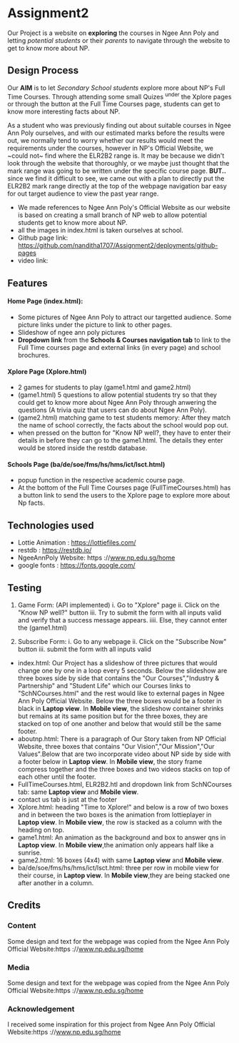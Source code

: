 # Assignment2
Our Project is a website on **exploring** the courses in Ngee Ann Poly and letting _potential students_ or their _parents_ to navigate through the website to get to know more about NP. 

## Design Process
Our **AIM** is to let _Secondary School students_ explore more about NP's Full Time Courses. Through attending some small Quizes <sup>under</sup> the Xplore pages or through the button at the Full Time Courses page, students can get to know more interesting facts about NP.

As a student who was previously finding out about suitable courses in Ngee Ann Poly ourselves, and with our estimated marks before the results were out, we normally tend to worry whether our results would meet the requirements under the courses, however in NP's Official Website, we ~could not~ find where the ELR2B2 range is. It may be because we didn't look through the website that thoroughly, or we maybe just thought that the mark range was going to be written under the specific course page. **BUT..** since we find it difficult to see, we came out with a plan to directly put the ELR2B2 mark range directly at the top of the webpage navigation bar easy for out target audience to view the past year range. 

- We made references to Ngee Ann Poly's Official Website as our website is based on creating a small branch of NP web to allow potential students get to know more about NP.
- all the images in index.html is taken ourselves at school.
- Github page link: https://github.com/nanditha1707/Assignment2/deployments/github-pages
- video link:

## Features
#### Home Page (index.html): 
- Some pictures of Ngee Ann Poly to attract our targetted audience. Some picture links under the picture to link to other pages.
- Slideshow of ngee ann poly pictures 
- **Dropdown link** from the **Schools & Courses navigation tab** to link to the Full Time courses page and external links (in every page) and school brochures.

#### Xplore Page (Xplore.html)
- 2 games for students to play (game1.html and game2.html)
- (game1.html) 5 questions to allow potential students try so that they could get to know more about Ngee Ann Poly through anwering the questions (A trivia quiz that users can do about Ngee Ann Poly).
- (game2.html) matching game to test students memory: After they match the name of school correctly, the facts about the school would pop out.
- when pressed on the button for "Know NP well?, they have to enter their details in before they can go to the game1.html. The details they enter would be stored inside the restdb database.
  
#### Schools Page (ba/de/soe/fms/hs/hms/ict/lsct.html)
- popup function in the respective academic course page.
- At the bottom of the Full Time Courses page (FullTimeCourses.html) has a button link to send the users to the Xplore page to explore more about Np facts.
  
## Technologies used
+ Lottie Animation : https://lottiefiles.com/
+ restdb : https://restdb.io/
+ NgeeAnnPoly Website: https ://www.np.edu.sg/home
+ google fonts : https://fonts.google.com/
  
## Testing
1. Game Form: (API implemented)
  i. Go to "Xplore" page
  ii. Click on the "Know NP well?" button
  iii. Try to submit the form with all inputs valid and verify that a success message appears.
  iiii. Else, they cannot enter the (game1.html)

2. Subscribe Form:
  i. Go to any webpage
  ii. Click on the "Subscribe Now" button
  iii. submit the form with all inputs valid

- index.html: Our Project has a slideshow of three pictures that would change one by one in a loop every 5 seconds. Below the slideshow are three boxes side by side that contains the "Our Courses","Industry & Partnership" and "Student Life" which our Courses links to "SchNCourses.html" and the rest would like to external pages in Ngee Ann Poly Official Website. Below the three boxes would be a footer in black in **Laptop view**. In **Mobile view**, the slideshow container shrinks but remains at its same position but for the three boxes, they are stacked on top of one another and below that would still be the same footer.
- aboutnp.html: There is a paragraph of Our Story taken from NP Official Website, three boxes that contains "Our Vision","Our Mission","Our Values".Below that are two incorporate video about NP side by side with a footer below in **Laptop view**. In **Mobile view**, the story frame compress together and the three boxes and two videos stacks on top of each other until the footer.
- FullTimeCourses.html, ELR2B2.htl and dropdown link from SchNCourses tab: same **Laptop view** and **Mobile view**.
- contact us tab is just at the footer
- Xplore.html: heading "Time to Xplore!" and below is a row of two boxes and in between the two boxes is the animation from lottieplayer in **Laptop view**.  In **Mobile view**, the row is stacked as a column with the heading on top.
- game1.html: An animation as the background and box to answer qns in **Laptop view**. In **Mobile view**,the animation only appears half like a sunrise.
- game2.html: 16 boxes (4x4) with same **Laptop view** and **Mobile view**.
- ba/de/soe/fms/hs/hms/ict/lsct.html: three per row in mobile view for their course, in **Laptop view**. In **Mobile view**,they are being stacked one after another in a column.
## Credits
### Content
Some design and text for the webpage was copied from the Ngee Ann Poly Official Website:https ://www.np.edu.sg/home

### Media
Some design and text for the webpage was copied from the Ngee Ann Poly Official Website:https ://www.np.edu.sg/home

### Acknowledgement
I received some inspiration for this project from Ngee Ann Poly Official Website:https ://www.np.edu.sg/home
